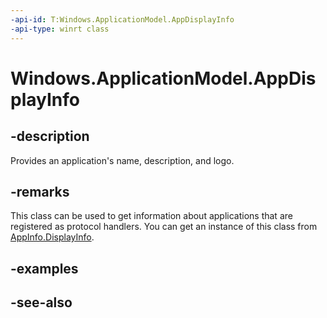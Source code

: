 ```yaml
---
-api-id: T:Windows.ApplicationModel.AppDisplayInfo
-api-type: winrt class
---
```


<!-- Class syntax.
public class AppDisplayInfo : Windows.ApplicationModel.IAppDisplayInfo
-->

# Windows.ApplicationModel.AppDisplayInfo

## -description

Provides an application's name, description, and logo.

## -remarks

This class can be used to get information about applications that are registered as protocol handlers. You can get an instance of this class from [AppInfo.DisplayInfo](appinfo_displayinfo.md).

## -examples

## -see-also
